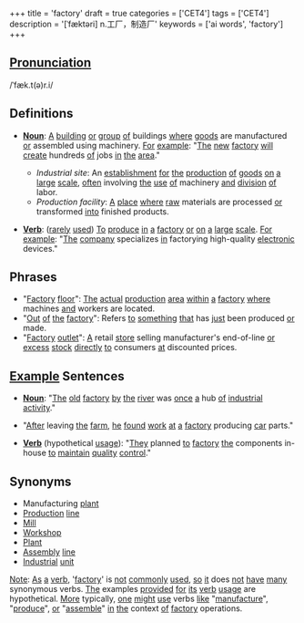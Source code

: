 +++
title = 'factory'
draft = true
categories = ['CET4']
tags = ['CET4']
description = '[ˈfæktəri] n.工厂，制造厂'
keywords = ['ai words', 'factory']
+++

## [Pronunciation](/en/post/pronunciation/)
/ˈfæk.t(ə)r.i/

## Definitions
- **[Noun](/en/post/noun/)**: [A](/en/post/a/) [building](/en/post/building/) [or](/en/post/or/) [group](/en/post/group/) [of](/en/post/of/) buildings [where](/en/post/where/) [goods](/en/post/goods/) are manufactured [or](/en/post/or/) assembled using machinery. [For](/en/post/for/) [example](/en/post/example/): "[The](/en/post/the/) [new](/en/post/new/) [factory](/en/post/factory/) [will](/en/post/will/) [create](/en/post/create/) hundreds [of](/en/post/of/) jobs [in](/en/post/in/) [the](/en/post/the/) [area](/en/post/area/)."
  - _Industrial site_: An [establishment](/en/post/establishment/) [for](/en/post/for/) [the](/en/post/the/) [production](/en/post/production/) [of](/en/post/of/) [goods](/en/post/goods/) [on](/en/post/on/) [a](/en/post/a/) [large](/en/post/large/) [scale](/en/post/scale/), [often](/en/post/often/) involving [the](/en/post/the/) [use](/en/post/use/) [of](/en/post/of/) machinery [and](/en/post/and/) [division](/en/post/division/) [of](/en/post/of/) labor.
  - _Production facility_: [A](/en/post/a/) [place](/en/post/place/) [where](/en/post/where/) [raw](/en/post/raw/) materials are processed [or](/en/post/or/) transformed [into](/en/post/into/) finished products.
  
- **[Verb](/en/post/verb/)**: ([rarely](/en/post/rarely/) [used](/en/post/used/)) [To](/en/post/to/) [produce](/en/post/produce/) [in](/en/post/in/) [a](/en/post/a/) [factory](/en/post/factory/) [or](/en/post/or/) [on](/en/post/on/) [a](/en/post/a/) [large](/en/post/large/) [scale](/en/post/scale/). [For](/en/post/for/) [example](/en/post/example/): "[The](/en/post/the/) [company](/en/post/company/) specializes [in](/en/post/in/) factorying high-quality [electronic](/en/post/electronic/) devices."

## Phrases
- "[Factory](/en/post/factory/) [floor](/en/post/floor/)": [The](/en/post/the/) [actual](/en/post/actual/) [production](/en/post/production/) [area](/en/post/area/) [within](/en/post/within/) [a](/en/post/a/) [factory](/en/post/factory/) [where](/en/post/where/) machines [and](/en/post/and/) workers are located.
- "[Out](/en/post/out/) [of](/en/post/of/) [the](/en/post/the/) [factory](/en/post/factory/)": Refers [to](/en/post/to/) [something](/en/post/something/) [that](/en/post/that/) has [just](/en/post/just/) been produced [or](/en/post/or/) made.
- "[Factory](/en/post/factory/) [outlet](/en/post/outlet/)": [A](/en/post/a/) retail [store](/en/post/store/) selling manufacturer's end-of-line [or](/en/post/or/) [excess](/en/post/excess/) [stock](/en/post/stock/) [directly](/en/post/directly/) [to](/en/post/to/) consumers [at](/en/post/at/) discounted prices.

## [Example](/en/post/example/) Sentences
- **[Noun](/en/post/noun/)**: "[The](/en/post/the/) [old](/en/post/old/) [factory](/en/post/factory/) [by](/en/post/by/) [the](/en/post/the/) [river](/en/post/river/) was [once](/en/post/once/) [a](/en/post/a/) hub [of](/en/post/of/) [industrial](/en/post/industrial/) [activity](/en/post/activity/)."
- "[After](/en/post/after/) leaving [the](/en/post/the/) [farm](/en/post/farm/), [he](/en/post/he/) [found](/en/post/found/) [work](/en/post/work/) [at](/en/post/at/) [a](/en/post/a/) [factory](/en/post/factory/) producing [car](/en/post/car/) parts."
  
- **[Verb](/en/post/verb/)** (hypothetical [usage](/en/post/usage/)): "[They](/en/post/they/) planned [to](/en/post/to/) [factory](/en/post/factory/) [the](/en/post/the/) components in-house [to](/en/post/to/) [maintain](/en/post/maintain/) [quality](/en/post/quality/) [control](/en/post/control/)."

## Synonyms
- Manufacturing [plant](/en/post/plant/)
- [Production](/en/post/production/) [line](/en/post/line/)
- [Mill](/en/post/mill/)
- [Workshop](/en/post/workshop/)
- [Plant](/en/post/plant/)
- [Assembly](/en/post/assembly/) [line](/en/post/line/)
- [Industrial](/en/post/industrial/) [unit](/en/post/unit/)

[Note](/en/post/note/): [As](/en/post/as/) [a](/en/post/a/) [verb](/en/post/verb/), '[factory](/en/post/factory/)' is [not](/en/post/not/) [commonly](/en/post/commonly/) [used](/en/post/used/), [so](/en/post/so/) [it](/en/post/it/) does [not](/en/post/not/) [have](/en/post/have/) [many](/en/post/many/) synonymous verbs. [The](/en/post/the/) examples [provided](/en/post/provided/) [for](/en/post/for/) [its](/en/post/its/) [verb](/en/post/verb/) [usage](/en/post/usage/) are hypothetical. [More](/en/post/more/) typically, [one](/en/post/one/) [might](/en/post/might/) [use](/en/post/use/) verbs [like](/en/post/like/) "[manufacture](/en/post/manufacture/)", "[produce](/en/post/produce/)", [or](/en/post/or/) "[assemble](/en/post/assemble/)" [in](/en/post/in/) [the](/en/post/the/) context [of](/en/post/of/) [factory](/en/post/factory/) operations.
